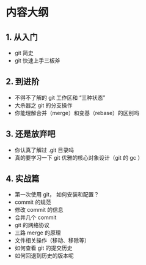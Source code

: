 # 内容大纲

## 1. 从入门

- git 简史
- git 快速上手三板斧

## 2. 到进阶

- 不得不了解的 git 工作区和 “三种状态”
- 大杀器之 git 的分支操作
- 你能理解合并（merge）和变基（rebase）的区别吗

## 3. 还是放弃吧

- 你认真了解过 .git 目录吗
- 真的要学习一下 git 优雅的核心对象设计（git 的 gc ）

## 4. 实战篇

- 第一次使用 git， 如何安装和配置？
- commit 的规范
- 修改 commit 的信息
- 合并几个 commit
- git 的网络协议
- 三路 merge 的原理
- 文件相关操作（移动、移除等）
- 如何查看 git 的提交历史
- 如何回退到历史的版本呢
